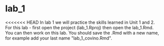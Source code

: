 # lab_1
<<<<<<< HEAD
In lab 1 we will practice the skills learned in Unit 1 and 2. For this lab - first open the project (lab_1.Rproj) then open the lab_1.Rmd. You can then work on this lab. You should save the .Rmd with a new name, for example add your last name "lab_1_covino.Rmd".